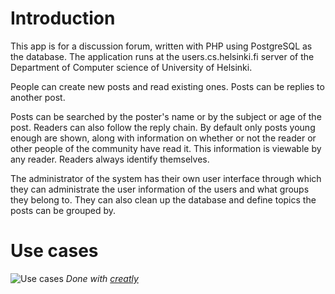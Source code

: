 # Introduction

This app is for a discussion forum, written with PHP using PostgreSQL as the database. The application runs at the users.cs.helsinki.fi server of the Department of Computer science of University of Helsinki.

People can create new posts and read existing ones. Posts can be replies to another post.

Posts can be searched by the poster's name or by the subject or age of the post. Readers can also follow the reply chain.
By default only posts young enough are shown, along with information on whether or not the reader or other people of the community have read it. This information is viewable by any reader. Readers always identify themselves.

The administrator of the system has their own user interface through which they can administrate the user information of the users and what groups they belong to. They can also clean up the database and define topics the posts can be grouped by.

# Use cases

![Use cases](/use_case_diagram.png)
_Done with [creatly](http://creately.com/)_
